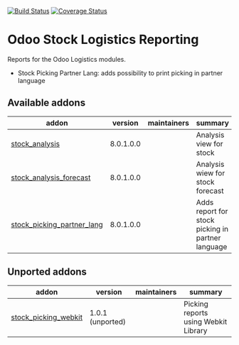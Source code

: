 [![Build Status](https://travis-ci.org/OCA/stock-logistics-reporting.svg?branch=8.0)](https://travis-ci.org/OCA/stock-logistics-reporting)
[![Coverage Status](https://coveralls.io/repos/OCA/stock-logistics-reporting/badge.png?branch=8.0)](https://coveralls.io/r/OCA/stock-logistics-reporting?branch=8.0)

Odoo Stock Logistics Reporting
==============================

Reports for the Odoo Logistics modules.

 - Stock Picking Partner Lang: adds possibility to print picking in partner language

[//]: # (addons)

Available addons
----------------
addon | version | maintainers | summary
--- | --- | --- | ---
[stock_analysis](stock_analysis/) | 8.0.1.0.0 |  | Analysis view for stock
[stock_analysis_forecast](stock_analysis_forecast/) | 8.0.1.0.0 |  | Analysis wiew for stock forecast
[stock_picking_partner_lang](stock_picking_partner_lang/) | 8.0.1.0.0 |  | Adds report for stock picking in partner language


Unported addons
---------------
addon | version | maintainers | summary
--- | --- | --- | ---
[stock_picking_webkit](stock_picking_webkit/) | 1.0.1 (unported) |  | Picking reports using Webkit Library

[//]: # (end addons)
